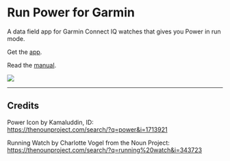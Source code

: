 # Run Power for Garmin

A data field app for Garmin Connect IQ watches that gives you Power in run mode.

Get the <a href="https://apps.garmin.com/en-US/apps/a054f515-576a-4a28-b8e5-87987ba737e1" target="_blank">app</a>.

Read the [manual](https://github.com/flowstatedev/ciq-runpower/wiki). 

![](https://services.garmin.com/appsLibraryBusinessServices_v0/rest/apps/a054f515-576a-4a28-b8e5-87987ba737e1/screenshots/4b26a923-4a60-402d-a97a-3392c36e2d1e "")

***

## Credits
Power Icon by Kamaluddin, ID:  
https://thenounproject.com/search/?q=power&i=1713921  

Running Watch by Charlotte Vogel from the Noun Project:  
https://thenounproject.com/search/?q=running%20watch&i=343723
